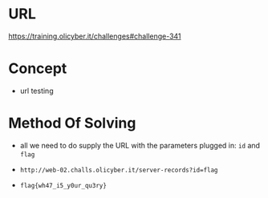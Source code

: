 # URL
https://training.olicyber.it/challenges#challenge-341

# Concept 
* url testing 

# Method Of Solving 
* all we need to do supply the URL with the parameters plugged in: ```id``` and ```flag```
*  ```
   http://web-02.challs.olicyber.it/server-records?id=flag
   ```
* ```flag{wh47_i5_y0ur_qu3ry}```


